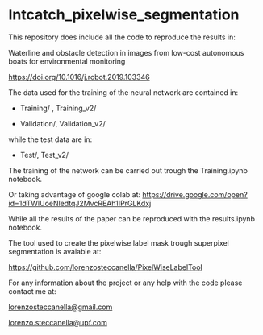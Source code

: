 # Intcatch_pixelwise_segmentation


This repository does include all the code to reproduce the results in:

Waterline and obstacle detection in images from low-cost autonomous boats for environmental monitoring 

https://doi.org/10.1016/j.robot.2019.103346

The data used for the training of the neural network are contained in:

- Training/ , Training_v2/

- Validation/, Validation_v2/

while the test data are in:

- Test/, Test_v2/

The training of the network can be carried out trough the Training.ipynb notebook. 

Or taking advantage of google colab at: https://drive.google.com/open?id=1dTWlUoeNledtqJ2MvcREAh1IPrGLKdxj

While all the results of the paper can be reproduced with the results.ipynb notebook.


The tool used to create the pixelwise label mask trough superpixel segmentation is avaiable at: 

https://github.com/lorenzosteccanella/PixelWiseLabelTool


For any information about the project or any help with the code please contact me at:

lorenzosteccanella@gmail.com

lorenzo.steccanella@upf.com





